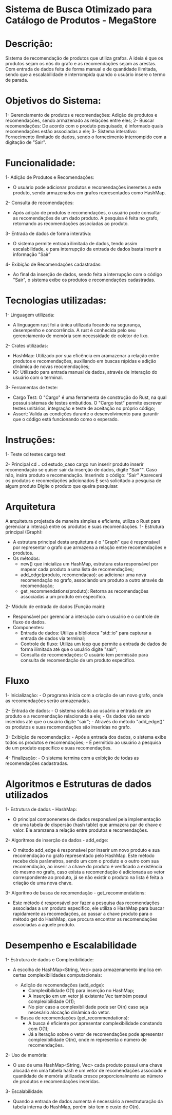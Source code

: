 # Sistema de Busca Otimizado para Catálogo de Produtos - MegaStore

# Descrição:
Sistema de recomendação de produtos que utiliza grafos. A ideia é que os produtos sejam os nós do grafo e as recomendações sejam as arestas. Com entrada de dados feita de forma manual e de quantidade ilimitada, sendo que a escalabilidade é interrompida quando o usuário insere o termo de parada.

# Objetivos do Sistema:
1- Gerenciamento de produtos e recomendações: Adição de produtos e recomendações, sendo armazenado as relações entre eles;
2- Buscar recomendações: De acordo com o produto pesquisado, é informado quais recomendações estão associadas a ele;
3- Sistema interativo: Fornecimento ilimitado de dados, sendo o fornecimento interrompido com a digitação de "Sair".

# Funcionalidade:
1- Adição de Produtos e Recomendações:
- O usuário pode adicionar produtos e recomendações inerentes a este produto, sendo armazenados em grafos representados como HashMap.

2- Consulta de recomendações:
- Após adição de produtos e recomendações, o usuário pode consultar as recomendações de um dado produto. A pesquisa é feita no grafo, retornando as recomendações associadas ao produto.

3- Entrada de dados de forma interativa:
- O sistema permite entrada ilimitada de dados, tendo assim escalabilidade, e para interrupção da entrada de dados basta inserir a informação "Sair"

4- Exibição de Recomendações cadastradas:
- Ao final da inserção de dados, sendo feita a interrupção com o código "Sair", o sistema exibe os produtos e recomendações cadastradas.

# Tecnologias utilizadas:
1- Linguagem utilizada:
- A linguagem rust foi a única utilizada focando na segurança, desempenho e concorrência. A rust é conhecida pelo seu gerenciamento de memória sem necessidade de coletor de lixo.

2- Crates utilizadas:
- HashMap: Utilizado por sua eficência em aramazenar a relação entre produtos e recomendações, auxiliando em buscas rápidas e adição dinâmica de novas reocmendações;
- IO: Utilizado para entrada manual de dados, através de interação do usuário com o terminal.

3- Ferramentas de teste:
- Cargo Test: O "Cargo" é uma ferramenta de construção do Rust, na qual possui sistemas de testes embutidos. O "Cargo test" permite escrever testes unitários, integração e teste de aceitação no próprio código;
- Assert: Valida as condições durante o desenvolvimento para garantir que o código está funcionando como o esperado.

# Instruções:
1- Teste
cd testes
cargo test

2- Principal
cd ..
cd estudo_caso
cargo run
inserir produto
inserir recomendação
se quiser sair da inserção de dados, digite "Sair"". Caso não, insira produto e recomendação.
Inserindo o código: "Sair"
Aparecerá os produtos e recomedações adicionados
E será solicitado a pesquisa de algum produto
Digite o produto que queira pesquisar.

# Arquitetura
A arquitetura projetada de maneira simples e eficiente, utiliza o Rust para gerenciar a interaçã entre os produtos e suas recomendações.
1- Estrutura principal (Graph):
- A estrutura principal desta arquitetura é o "Graph" que é responsável por representar o grafo que armazena a relação entre recomendações e produtos.
- Os métodos:
    - new() que inicializa um HashMap, estrutura esta responsável por mapear cada produto a uma lista de recomendações;
    - add_edge(produto, recomendacao): ao adicionar uma nova recomendação no grafo, associando um produto a outro através da recomendação;
    - get_recommendations(produto): Retorna as recomendações associadas a um produto em especifico.

2- Módulo de entrada de dados (Função main):
- Responsável por gerenciar a interação com o usuário e o controle de fluxo de dados.
- Componentes:
    - Entrada de dados: Utiliza a biblioteca "std::io" para capturar a entrada de dados via terminal;
    - Controle de fluxo: Utiliza um loop que permite a entrada de dados de forma ilimitada até que o usuário digite "sair";
    - Consulta de recomendações: O usuário tem permissão para consulta de recomendação de um produto especifico.

# Fluxo
1- Inicialização:
    - O programa inicia com a criação de um novo grafo, onde as recomendações serão armazenadas.

2- Entrada de dados:
    - O sistema solicita ao usuário a entrada de um produto e a recomendação relacionada a ele;
    - Os dados vão sendo inseridos até que o usuário digite "sair";
    - Através do método "add_edge()" os produtos e suas recomendações são inseridas no grafo.

3- Exibição de recomendação:
    - Após a entrada dos dados, o sistema exibe todos os produtos e recomendações;
    - É permitido ao usuário a pesquisa de um produto especifico e suas recomendações.

4- Finalização:
    - O sistema termina com a exibição de todas as recomendações cadastradas.

# Algoritmos e Estruturas de dados utilizados
1- Estrutura de dados - HashMap: 
- O principal componenetes de dados responsável pela implementação de uma tabela de dispersão (hash table) que armazera par de chave e valor. Ele aramzena a relação entre produtos e recomendações.

2- Algoritmos de inserção de dados - add_edge:
- O método add_edge é responsável por inserir um novo produto e sua recomendação no grafo representado pelo HashMap. Este método recebe dois parâmetros, sendo um com o produto e o outro com sua recomendação, ao inserir a chave do produto é verificado a existência do mesmo no grafo, caso exista a recomendação é adicionada ao vetor correspondente ao produto, já se não existir o produto na lista é feita a criação de uma nova chave.

3- Algoritmo de busca de recomendação - get_recommendations:
- Este método é responsável por fazer a pesquisa das recomendações associadas a um produto especifico, ele utiliza o HashMap para buscar rapidamente as recomedações, ao passar a chave produto para o método get do HashMap, que procura encontrar as recomendações associadas a aquele produto.

# Desempenho e Escalabilidade

1- Estrutura de dados e Complexibilidade:
- A escolha de HashMap<String, Vec<String>> para armazenamento implica em certas complexibilidades computacionais:
    - Adição de recomendações (add_edge):
        - Complexibilidade O(1) para inserção no HashMap;
        - A inserção em um vetor já existente Vec<String> também possui complexibilidade O(1);
        - No pior caso a complexibilidade pode ser O(n) caso seja necesário alocação dinâmica do vetor.
    - Busca de recomendações (get_recommendations):
        - A busca é eficiente por apresentar complexibilidade constando com O(1);
        - Já a iteração sobre o vetor de recomendações pode apresentar complexibilidade O(m), onde m representa o número de recomendações.

2- Uso de memória:
- O uso de uma HashMap<String, Vec<String>> cada produto possui uma chave alocada em uma tabela hash e um vetor de recomendações associado e quantidade de memória utilizada cresce proporcionalmente ao número de produtos e recomendações inseridas.

3- Escalabilidade:
- Quando a entrada de dados aumenta é necessário a reestruturação da tabela interna do HashMap, porém isto tem o custo de O(n).

